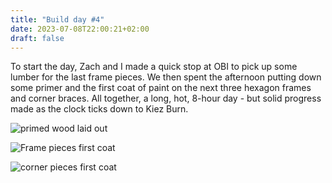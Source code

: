 ```yaml
---
title: "Build day #4"
date: 2023-07-08T22:00:21+02:00
draft: false
---
```



To start the day, Zach and I made a quick stop at OBI to pick up some lumber for the last frame pieces. We then spent the afternoon putting down some primer and the first coat of paint on the next three hexagon frames and corner braces. All together, a long, hot, 8-hour day - but solid progress made as the clock ticks down to Kiez Burn.

![primed wood laid out](/img/build4_primedwood.jpeg#500x)

![Frame pieces first coat](/img/build4_framefirstcoat.jpeg#500x)

![corner pieces first coat](/img/build4_firstcoat_paint.jpeg#500x)
